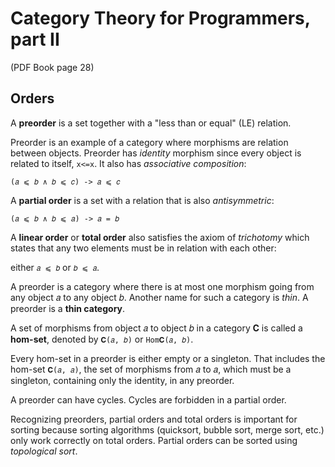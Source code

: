 # Category Theory for Programmers, part II
(PDF Book page 28)


## Orders

A **preorder** is a set together with a "less than or equal" (LE) relation.

Preorder is an example of a category where morphisms are relation between objects. Preorder has *identity* morphism since every object is related to itself, `x<=x`. It also has *associative composition*:

`(𝑎 ⩽ 𝑏 ∧ 𝑏 ⩽ 𝑐) -> 𝑎 ⩽ 𝑐`

A **partial order** is a set with a relation that is also *antisymmetric*:

`(𝑎 ⩽ 𝑏 ∧ 𝑏 ⩽ 𝑎) -> 𝑎 = 𝑏`

A **linear order** or **total order** also satisfies the axiom of *trichotomy* which states that any two elements must be in relation with each other:

either `𝑎 ⩽ 𝑏` or `𝑏 ⩽ 𝑎`.

A preorder is a category where there is at most one morphism going from any object 𝑎 to any object 𝑏. Another name for such a category is *thin*. A preorder is a **thin category**.


A set of morphisms from object 𝑎 to object 𝑏 in a category 𝐂 is called a **hom-set**, denoted by `𝐂(𝑎, 𝑏)` or `Hom𝐂(𝑎, 𝑏)`.

Every hom-set in a preorder is either empty or a singleton. That includes the hom-set `𝐂(𝑎, 𝑎)`, the set of morphisms from 𝑎 to 𝑎, which must be a singleton, containing only the identity, in any preorder.

A preorder can have cycles. Cycles are forbidden in a partial order.

Recognizing preorders, partial orders and total orders is important for sorting because sorting algorithms (quicksort, bubble sort, merge sort, etc.) only work correctly on total orders. Partial orders can be sorted using *topological sort*.
